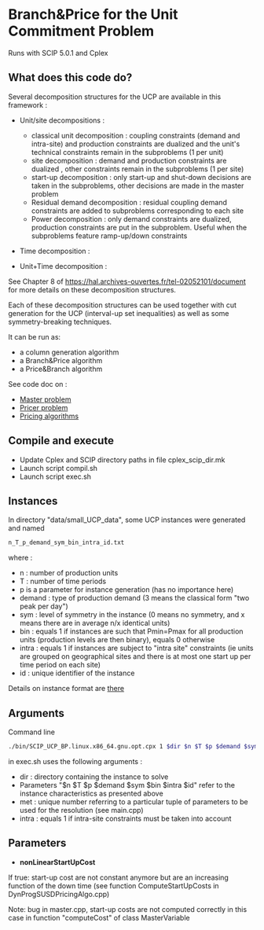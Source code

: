 # Branch&Price for the Unit Commitment Problem

Runs with SCIP 5.0.1 and Cplex


## What does this code do?

Several decomposition structures for the UCP are available in this framework :

* Unit/site decompositions :
  * classical unit decomposition : coupling constraints (demand and intra-site) and production constraints are dualized and the unit's technical constraints remain in the subproblems (1 per unit)
  * site decomposition : demand and production constraints are dualized , other constraints remain in the subproblems (1 per site)
  * start-up decomposition : only start-up and shut-down decisions are taken in the subproblems, other decisions are made in the master problem
  * Residual demand decomposition : residual coupling demand constraints are added to subproblems corresponding to each site
  * Power decomposition : only demand constraints are dualized, production constraints are put in the subproblem. Useful when the subproblems feature ramp-up/down constraints 

* Time decomposition : 

* Unit+Time decomposition :

See Chapter 8 of https://hal.archives-ouvertes.fr/tel-02052101/document for more details on these decomposition structures.

Each of these decomposition structures can be used together with cut generation for the UCP (interval-up set inequalities) as well as some symmetry-breaking techniques.

It can be run as:
- a column generation algorithm
- a Branch&Price algorithm
- a Price&Branch algorithm

See code doc on :
- [Master problem](doc/master_model.md)
- [Pricer problem](doc/pricer_problem.md)
- [Pricing algorithms](doc/pricing_algo.md)

## Compile and execute
- Update Cplex and SCIP directory paths in file cplex_scip_dir.mk
- Launch script compil.sh
- Launch script exec.sh

## Instances

In directory "data/small_UCP_data", some UCP instances were generated and named 
```bash
n_T_p_demand_sym_bin_intra_id.txt
```

where :
- n : number of production units
- T : number of time periods
- p is a parameter for instance generation (has no importance here)
- demand : type of production demand (3 means the classical form "two peak per day")
- sym : level of symmetry in the instance (0 means no symmetry, and x means there are in average n/x identical units)
- bin : equals 1 if instances are such that Pmin=Pmax for all production units (production levels are then binary), equals 0 otherwise
- intra : equals 1 if instances are subject to "intra site" constraints (ie units are grouped on geographical sites and there is at most one start up per time period on each site)
- id : unique identifier of the instance

Details on instance format are [there](doc/instance_format.md)

## Arguments

Command line 
```bash
./bin/SCIP_UCP_BP.linux.x86_64.gnu.opt.cpx 1 $dir $n $T $p $demand $sym $bin $intra $id $met $intra
```
in exec.sh uses the following arguments :

- dir : directory containing the instance to solve
- Parameters "$n $T $p $demand $sym $bin $intra $id" refer to the instance characteristics as presented above
- met : unique number referring to a particular tuple of parameters to be used for the resolution (see main.cpp)
- intra : equals 1 if intra-site constraints must be taken into account

## Parameters

* **nonLinearStartUpCost**

If true: start-up cost are not constant anymore but are an increasing function of the down time (see function ComputeStartUpCosts in DynProgSUSDPricingAlgo.cpp)

Note: bug in master.cpp, start-up costs are not computed correctly in this case in function "computeCost" of class MasterVariable


